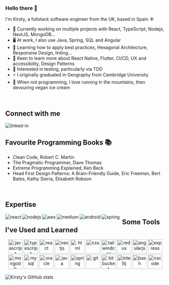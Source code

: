 ### Hello there 👋
I'm Kirsty, a fullstack software engineer from the UK, based in Spain ☀️

- 🧱 Currently working on multiple projects with React, TypeScript, Nodejs, NextJS, MongoDB...
- 🖥️ At work, I also use Java, Spring, SQL and Angular
- 🌱 Learning how to apply best practices, Hexagonal Architecture, Responsive Design, linting...
- 🔮 Keen to learn more about React Native, Flutter, CI/CD, UX and accessibility, Design Patterns
- 🧪 Interested in testing, particularly via TDD
- ⚡ I originally graduated in Geography from Cambridge University
- 🌄 When not programming, I love running in the mountains, then devouring vegan ice cream

<br/>

## Connect with me
[<img align="left" alt="linked-in" src="https://img.shields.io/badge/linkedin-%230077B5.svg?&style=for-the-badge&logo=linkedin&logoColor=white" />](https://www.linkedin.com/in/kirsty-brown-developer)

<br/>

## Favourite Programming Books 📚 

- Clean Code, Robert C. Martin
- The Pragmatic Programmer, Dave Thomas
- Extreme Programming Explained, Ken Beck
- Head First Design Patterns: A Brain-Friendly Guide, 
    Eric Freeman, Bert Bates, Kathy Sierra, Elisabeth Robson

<br/>

## Expertise
<img align="left" alt="react" src="https://img.shields.io/badge/react%20-%2320232a.svg?&style=for-the-badge&logo=react&logoColor=%2361DAFB" />
<img align="left" alt="nodejs" src="https://img.shields.io/badge/node.js%20-%2343853D.svg?&style=for-the-badge&logo=node.js&logoColor=white" />
<img align="left" alt="aws" src="https://img.shields.io/badge/Amazon%20AWS-%23232F3E?logo=amazon-aws&logoColor=white&style=for-the-badge" />
<img align="left" alt="medium" src="https://img.shields.io/badge/postgres-%23316192.svg?&style=for-the-badge&logo=postgresql&logoColor=white" />
<img align="left" alt="android" src="https://img.shields.io/badge/Android-3DDC84?logo=android&logoColor=white&style=for-the-badge" />
<img align="left" alt="spring" src="https://img.shields.io/badge/spring%20-%236DB33F.svg?&style=for-the-badge&logo=spring&logoColor=white" />

<h2> &nbsp;Some Tools I've Used and Learned</h2>
<p align="center">
    <img src="https://cdn.jsdelivr.net/gh/devicons/devicon/icons/javascript/javascript-original.svg" alt="javascript" width="45" height="45"/>
    <img src="https://cdn.jsdelivr.net/gh/devicons/devicon/icons/typescript/typescript-original.svg" alt="typescript" width="45" height="45"/>
    <img src="https://cdn.jsdelivr.net/gh/devicons/devicon/icons/react/react-original-wordmark.svg" alt="react" width="45" height="45"/>
    <img src="https://cdn.jsdelivr.net/gh/devicons/devicon/icons/nextjs/nextjs-line.svg" alt="nextjs" width="45" height="45"/>
    <img src="https://cdn.jsdelivr.net/gh/devicons/devicon/icons/html5/html5-original.svg" alt="html" width="45" height="45"/>
    <img src="https://cdn.jsdelivr.net/gh/devicons/devicon/icons/css3/css3-original.svg" alt="css" width="45" height="45"/>
    <img src="https://cdn.jsdelivr.net/gh/devicons/devicon/icons/tailwindcss/tailwindcss-plain.svg" alt="tailwindcss" width="45" height="45"/>
    <img src="https://cdn.jsdelivr.net/gh/devicons/devicon/icons/redux/redux-original.svg" alt="redux" width="45" height="45"/>
    <img src="https://cdn.jsdelivr.net/gh/devicons/devicon/icons/angularjs/angularjs-original.svg" alt="angularjs" width="45" height="45"/>
    <img src="https://cdn.jsdelivr.net/gh/devicons/devicon/icons/express/express-original.svg" alt="express" width="45" height="45"/>
    <img src="https://cdn.jsdelivr.net/gh/devicons/devicon/icons/mongodb/mongodb-original.svg" alt="mongodb" width="45" height="45"/>
    <img src="https://cdn.jsdelivr.net/gh/devicons/devicon/icons/mysql/mysql-original.svg" alt="mysql" width="45" height="45"/>
    <img src="https://cdn.jsdelivr.net/gh/devicons/devicon/icons/oracle/oracle-original.svg" alt="oracle" width="45" height="45"/>
    <img src="https://cdn.jsdelivr.net/gh/devicons/devicon/icons/java/java-original-wordmark.svg" alt="java" width="45" height="45"/>
    <img src="https://cdn.jsdelivr.net/gh/devicons/devicon/icons/spring/spring-plain.svg" alt="spring" width="45" height="45"/>
    <img src="https://cdn.jsdelivr.net/gh/devicons/devicon/icons/git/git-original.svg" alt="git" width="45" height="45"/>
    <img src="https://cdn.jsdelivr.net/gh/devicons/devicon/icons/bitbucket/bitbucket-original-wordmark.svg" alt="bitbucket" width="45" height="45"/>
    <img src="https://cdn.jsdelivr.net/gh/devicons/devicon/icons/intellij/intellij-original.svg" alt="intellij" width="45" height="45"/>
    <img src="https://cdn.jsdelivr.net/gh/devicons/devicon/icons/bash/bash-original.svg" alt="bash" width="45" height="45"/>
    <img src="https://cdn.jsdelivr.net/gh/devicons/devicon/icons/vscode/vscode-original.svg" alt="vscode" width="45" height="45"/>
</p>

<!-- [![Top Langs](https://github-readme-stats-kirstybrown.vercel.app/api/top-langs/?username=kirstybrown&layout=compact)](https://github.com/kirstybrown/github-readme-stats) -->

![Kirsty's GitHub stats](https://github-readme-stats-kirstybrown.vercel.app/api?username=kirstybrown&hide=contribs,prs&show_icons=true&theme=algolia)